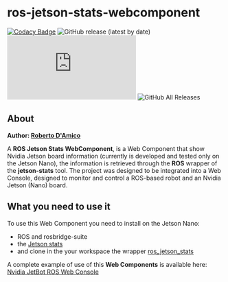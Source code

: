# ros-jetson-stats-webcomponent

[![Codacy Badge](https://api.codacy.com/project/badge/Grade/a83b3c91b548453f953a8e06896b3a4b)](https://app.codacy.com/manual/bobboteck/ros-jetson-stats-webcomponent?utm_source=github.com&utm_medium=referral&utm_content=bobboteck/ros-jetson-stats-webcomponent&utm_campaign=Badge_Grade_Settings) ![GitHub release (latest by date)](https://img.shields.io/github/v/release/bobboteck/ros-jetson-stats-webcomponent) ![GitHub file size in bytes](https://img.shields.io/github/size/bobboteck/ros-jetson-stats-webcomponent/src/index.js) ![GitHub All Releases](https://img.shields.io/github/downloads/bobboteck/ros-jetson-stats-webcomponent/total)

## About

**Author: [Roberto D'Amico](http://bobboteck.github.io)**

A **ROS Jetson Stats WebComponent**, is a Web Component that show Nvidia Jetson board information (currently is developed and tested only on the Jetson Nano), the information is retrieved through the **ROS** wrapper of the **jetson-stats** tool.
The project was designed to be integrated into a Web Console, designed to monitor and control a ROS-based robot and an Nvidia Jetson (Nano) board.

## What you need to use it

To use this Web Component you need to install on the Jetson Nano:

* ROS and rosbridge-suite
* the [Jetson stats](https://github.com/rbonghi/jetson_stats)
* and clone in the your workspace the wrapper [ros_jetson_stats](https://github.com/rbonghi/ros_jetson_stats)

A complete example of use of this **Web Components** is available here: [Nvidia JetBot ROS Web Console](https://github.com/bobboteck/jetbot_ros_webconsole)
